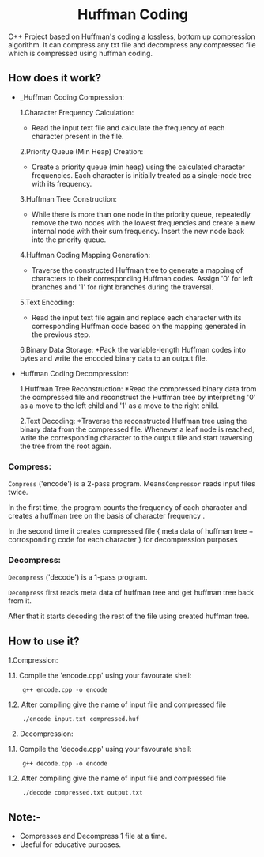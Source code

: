 <h1 align="center">Huffman Coding</h1>

C++ Project based on Huffman's coding a lossless, bottom up compression algorithm. It can compress any txt file and decompress any compressed file which is compressed using huffman coding.

## How does it work?

- \_Huffman Coding Compression:

  1.Character Frequency Calculation:

  - Read the input text file and calculate the frequency of each character present in the file.

  2.Priority Queue (Min Heap) Creation:

  - Create a priority queue (min heap) using the calculated character frequencies. Each character is initially treated as a single-node tree with its frequency.

  3.Huffman Tree Construction:

  - While there is more than one node in the priority queue, repeatedly remove the two nodes with the lowest frequencies and create a new internal node with their sum frequency. Insert the new node back into the priority queue.

  4.Huffman Coding Mapping Generation:

  - Traverse the constructed Huffman tree to generate a mapping of characters to their corresponding Huffman codes. Assign '0' for left branches and '1' for right branches during the traversal.

  5.Text Encoding:

  - Read the input text file again and replace each character with its corresponding Huffman code based on the mapping generated in the previous step.

  6.Binary Data Storage:
  \*Pack the variable-length Huffman codes into bytes and write the encoded binary data to an output file.

- Huffman Coding Decompression:

  1.Huffman Tree Reconstruction:
  \*Read the compressed binary data from the compressed file and reconstruct the Huffman tree by interpreting '0' as a move to the left child and '1' as a move to the right child.

  2.Text Decoding:
  \*Traverse the reconstructed Huffman tree using the binary data from the compressed file. Whenever a leaf node is reached, write the corresponding character to the output file and start traversing the tree from the root again.

### Compress:

`Compress` ('encode') is a 2-pass program. Means`Compressor` reads input files twice.

In the first time, the program counts the frequency of each character and creates a huffman tree on the basis of character frequency .

In the second time it creates compressed file { meta data of huffman tree + corrosponding code for each character } for decompression purposes

### Decompress:

`Decompress` ('decode') is a 1-pass program.

`Decompress` first reads meta data of huffman tree and get huffman tree back from it.

After that it starts decoding the rest of the file using created huffman tree.

## How to use it?

1.Compression:

1.1. Compile the 'encode.cpp' using your favourate shell:

```
    g++ encode.cpp -o encode
```

1.2. After compiling give the name of input file and compressed file

```
    ./encode input.txt compressed.huf
```

2. Decompression:

1.1. Compile the 'decode.cpp' using your favourate shell:

```
    g++ decode.cpp -o encode
```

1.2. After compiling give the name of input file and compressed file

```
    ./decode compressed.txt output.txt
```

## Note:-

- Compresses and Decompress 1 file at a time.
- Useful for educative purposes.
